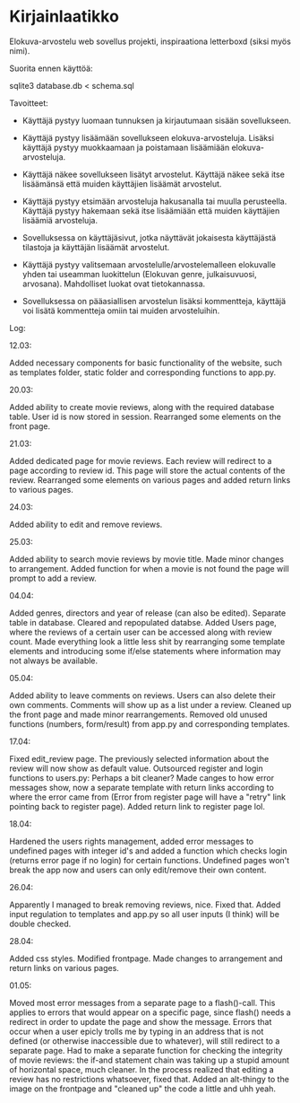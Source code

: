 # Kirjainlaatikko
Elokuva-arvostelu web sovellus projekti, inspiraationa letterboxd (siksi myös nimi). 

Suorita ennen käyttöä:

sqlite3 database.db < schema.sql

Tavoitteet:
* Käyttäjä pystyy luomaan tunnuksen ja kirjautumaan sisään sovellukseen.

* Käyttäjä pystyy lisäämään sovellukseen elokuva-arvosteluja. Lisäksi käyttäjä pystyy muokkaamaan ja poistamaan lisäämiään elokuva-arvosteluja.

* Käyttäjä näkee sovellukseen lisätyt arvostelut. Käyttäjä näkee sekä itse lisäämänsä että muiden käyttäjien lisäämät arvostelut.

* Käyttäjä pystyy etsimään arvosteluja hakusanalla tai muulla perusteella. Käyttäjä pystyy hakemaan sekä itse lisäämiään että muiden käyttäjien lisäämiä            arvosteluja.

* Sovelluksessa on käyttäjäsivut, jotka näyttävät jokaisesta käyttäjästä tilastoja ja käyttäjän lisäämät arvostelut.

* Käyttäjä pystyy valitsemaan arvostelulle/arvostelemalleen elokuvalle yhden tai useamman luokittelun (Elokuvan genre, julkaisuvuosi, arvosana). Mahdolliset luokat ovat tietokannassa.

* Sovelluksessa on pääasiallisen arvostelun lisäksi kommentteja, käyttäjä voi lisätä kommentteja omiin tai muiden arvosteluihin. 

Log:

12.03:

Added necessary components for basic functionality of the website, such as templates folder, static folder and corresponding functions to app.py. 


20.03:

Added ability to create movie reviews, along with the required database table. User id is now stored in session. Rearranged some elements on the front page. 

21.03:

Added dedicated page for movie reviews. Each review will redirect to a page according to review id. This page will store the actual contents of the review. Rearranged some elements on various pages and added return links to various pages. 

24.03:

Added ability to edit and remove reviews. 

25.03:

Added ability to search movie reviews by movie title. Made minor changes to arrangement. Added function for when a movie is not found the page will prompt to add a review. 

04.04:

Added genres, directors and year of release (can also be edited). Separate table in database. Cleared and repopulated databse. Added Users page, where the reviews of a certain user can be accessed along with review count. Made everything look a little less shit by rearranging some template elements and introducing some if/else statements where information may not always be available. 

05.04:

Added ability to leave comments on reviews. Users can also delete their own comments. Comments will show up as a list under a review. Cleaned up the front page and made minor rearrangements. Removed old unused functions (numbers, form/result) from app.py and corresponding templates. 

17.04:

Fixed edit_review page. The previously selected information about the review will now show as default value. Outsourced register and login functions to users.py: Perhaps a bit cleaner? Made canges to how error messages show, now a separate template with return links according to where the error came from (Error from register page will have a "retry" link pointing back to register page). Added return link to register page lol. 

18.04:

Hardened the users rights management, added error messages to undefined pages with integer id's and added a function which checks login (returns error page if no login) for certain functions. Undefined pages won't break the app now and users can only edit/remove their own content. 

26.04:

Apparently I managed to break removing reviews, nice. Fixed that. Added input regulation to templates and app.py so all user inputs (I think) will be double checked. 

28.04:

Added css styles. Modified frontpage. Made changes to arrangement and return links on various pages. 

01.05:

Moved most error messages from a separate page to a flash()-call. This applies to errors that would appear on a specific page, since flash() needs a redirect in order to update the page and show the message. Errors that occur when a user epicly trolls me by typing in an address that is not defined (or otherwise inaccessible due to whatever), will still redirect to a separate page. 
Had to make a separate function for checking the integrity of movie reviews: the if-and statement chain was taking up a stupid amount of horizontal space, much cleaner. In the process realized that editing a review has no restrictions whatsoever, fixed that. 
Added an alt-thingy to the image on the frontpage and "cleaned up" the code a little and uhh yeah. 
